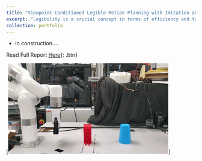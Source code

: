 ```yaml
---
title: "Viewpoint-Conditioned Legible Motion Planning with Imitation and Reinforcement Learning"
excerpt: "Legibility is a crucial concept in terms of efficiency and trust in assistive robotics and human-robot collaboration, where the robot communicates its objectives through its actions in an understandable and predictable manner. Traditional motion planning techniques encounter various issues, including high computational latency, ambiguous objectives, and intensive tuning efforts. To overcome these challenges, we propose a universal planning architecture for learned legible behaviors using reinforcement learning and imitation learning. Furthermore, we introduce a novel planning model that considers human’s viewpoint to generate adaptive motions that more effectively express intents. The effectiveness of our frameworks is validated through goal-reaching manipulation tasks conducted using the xArm6 robot in both simulated environments and real-world settings. Human-based evaluations indicate that our trained agent outperforms expert demonstrations by 15%. <br/><img src='/images/xarm.gif'>"
collection: portfolio
---
```


* in construction....


Read Full Report [Here](/files/ML_AI_Project_phase_2_paper.pdf){: .btn}

[![!!!BROKEN!!!](/images/xarm.gif)]